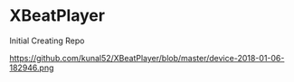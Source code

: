 # XBeatPlayer
Initial Creating Repo

https://github.com/kunal52/XBeatPlayer/blob/master/device-2018-01-06-182946.png

